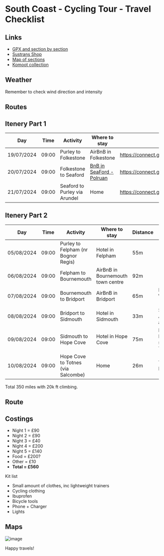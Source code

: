 # South Coast - Cycling Tour - Travel Checklist  

## Links

- [GPX and section by section](https://www.gps-routes.co.uk/routes/home.nsf/RoutesLinksCycle/national-cycle-route-2-cycle-route)
- [Sustrans Shop](https://shop.sustrans.org.uk/collections/gpx-and-downloads)
- [Map of sections](https://cycle.travel/map/journey/149267)
- [Komoot collection](https://www.komoot.com/collection/2211292)

## Weather
Remember to check wind direction and intensity

## Routes

## Itenery Part 1

| Day | Time | Activity | Where to stay | Route | 
| --- | ---- | -------- | ------------- | ----- |
| 19/07/2024 | 09:00  | Purley to Folkestone | AirBnB in Folkestone | https://connect.garmin.com/modern/activity/16482585232 | 
| 20/07/2024 | 09:00  | Folkestone to Seaford  | [BnB in SeaFord - Polruan](http://www.seafordheadguesthouse.co.uk) | https://connect.garmin.com/modern/activity/16498588494 |
| 21/07/2024 | 09:00  | Seaford to Purley via Arundel | Home | https://connect.garmin.com/modern/activity/16514951268 |

## Itenery Part 2
| Day | Time | Activity | Where to stay | Distance | Notes |
| --- | ---- | -------- | ------------- | ----- | ----- |
| 05/08/2024 | 09:00  | Purley to Felpham (nr Bognor Regis) | Hotel in Felpham | 55m |
| 06/08/2024 | 09:00  | Felpham to Bournemouth | AirBnB in Bournemouth town centre | 92m |
| 07/08/2024 | 09:00  | Bournemouth to Bridport | AirBnB in Bridport | 65m | Detour via West Bay (cliffs) |
| 08/08/2024 | 09:00  | Bridport to Sidmouth | Hotel in Sidmouth | 33m | Stop off in Axminster and Seaton |
| 09/08/2024 | 09:00  | Sidmouth to Hope Cove | Hotel in Hope Cove | 75m | Dinner in Kingsbridge, stop off in Totnes |
| 10/08/2024 | 09:00  | Hope Cove to Totnes (via Salcombe) | Home  | 26m | Train to London |

Total 350 miles with 20k ft climbing.

## Route

## Costings
- Night 1 = £90
- Night 2 = £90
- Night 3 = £40
- Night 4 = £200
- Night 5 = £140
- Food = £200?
- Other = £10
- **Total = £560**

Kit list
- Small amount of clothes, inc lightweight trainers
- Cycling clothing
- Ibuprofen
- Bicycle tools
- Phone + Charger
- Lights

## Maps

![image](https://github.com/user-attachments/assets/fb6c26bf-c3a4-4e7d-abc8-cdbf7f456777)


Happy travels!



